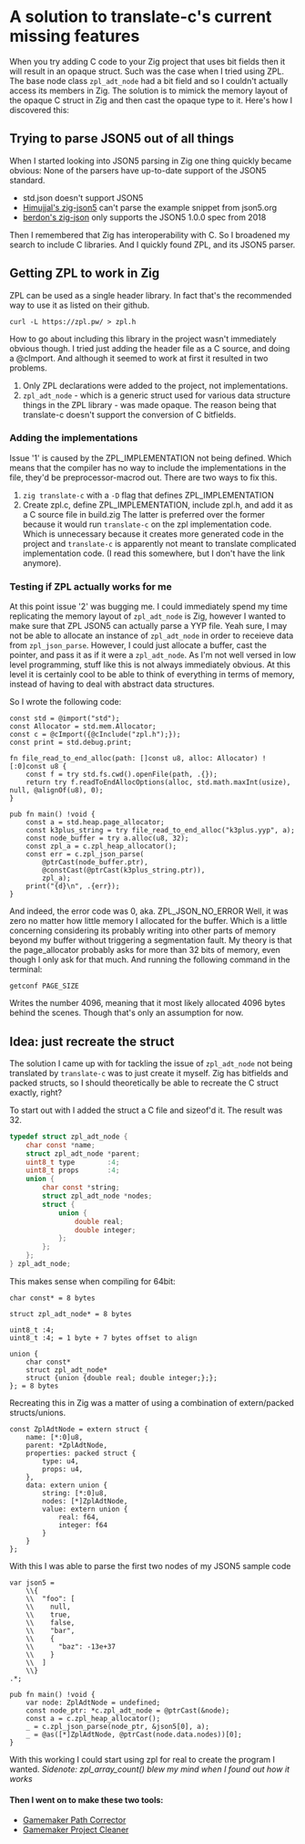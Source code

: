 # A solution to translate-c's current missing features
When you try adding C code to your Zig project that uses bit fields then it will result in an opaque struct. Such was the case when I tried using ZPL. The base node class `zpl_adt_node` had a bit field and so I couldn't actually access its members in Zig. The solution is to mimick the memory layout of the opaque C struct in Zig and then cast the opaque type to it. Here's how I discovered this:

## Trying to parse JSON5 out of all things
When I started looking into JSON5 parsing in Zig one thing quickly became obvious: None of the parsers have up-to-date support of the JSON5 standard.
- std.json doesn't support JSON5
- [Himujjal's zig-json5](https://github.com/Himujjal/zig-json5/tree/master) can't parse the example snippet from json5.org
- [berdon's zig-json](https://github.com/berdon/zig-json) only supports the JSON5 1.0.0 spec from 2018

Then I remembered that Zig has interoperability with C. So I broadened my search to include C libraries. And I quickly found ZPL, and its JSON5 parser.

## Getting ZPL to work in Zig
ZPL can be used as a single header library. In fact that's the recommended way to use it as listed on their github.
```
curl -L https://zpl.pw/ > zpl.h
```
How to go about including this library in the project wasn't immediately obvious though. I tried just adding the header file as a C source, and doing a @cImport. And although it seemed to work at first it resulted in two problems.
1. Only ZPL declarations were added to the project, not implementations.
2. `zpl_adt_node` - which is a generic struct used for various data structure things in the ZPL library - was made opaque. The reason being that translate-c doesn't support the conversion of C bitfields.

### Adding the implementations
Issue '1' is caused by the ZPL_IMPLEMENTATION not being defined. Which means that the compiler has no way to include the implementations in the file, they'd be preprocessor-macrod out. There are two ways to fix this.
1. `zig translate-c` with a `-D` flag that defines ZPL_IMPLEMENTATION
2. Create zpl.c, define ZPL_IMPLEMENTATION, include zpl.h, and add it as a C source file in build.zig
The latter is preferred over the former because it would run `translate-c` on the zpl implementation code. Which is unnecessary because it creates more generated code in the project and `translate-c` is apparently not meant to translate complicated implementation code. (I read this somewhere, but I don't have the link anymore).

### Testing if ZPL actually works for me
At this point issue '2' was bugging me. I could immediately spend my time replicating the memory layout of `zpl_adt_node` is Zig, however I wanted to make sure that ZPL JSON5 can actually parse a YYP file.
Yeah sure, I may not be able to allocate an instance of `zpl_adt_node` in order to receieve data from `zpl_json_parse`. However, I could just allocate a buffer, cast the pointer, and pass it as if it were a `zpl_adt_node`. As I'm not well versed in low level programming, stuff like this is not always immediately obvious. At this level it is certainly cool to be able to think of everything in terms of memory, instead of having to deal with abstract data structures.

So I wrote the following code:
```zig
const std = @import("std");
const Allocator = std.mem.Allocator;
const c = @cImport({@cInclude("zpl.h");});
const print = std.debug.print;

fn file_read_to_end_alloc(path: []const u8, alloc: Allocator) ![:0]const u8 {
    const f = try std.fs.cwd().openFile(path, .{});
    return try f.readToEndAllocOptions(alloc, std.math.maxInt(usize), null, @alignOf(u8), 0);
}

pub fn main() !void {
    const a = std.heap.page_allocator;
    const k3plus_string = try file_read_to_end_alloc("k3plus.yyp", a);
    const node_buffer = try a.alloc(u8, 32);
    const zpl_a = c.zpl_heap_allocator();
    const err = c.zpl_json_parse(
        @ptrCast(node_buffer.ptr),
        @constCast(@ptrCast(k3plus_string.ptr)),
        zpl_a);
    print("{d}\n", .{err});
}
```
And indeed, the error code was 0, aka. ZPL_JSON_NO_ERROR
Well, it was zero no matter how little memory I allocated for the buffer. Which is a little concerning considering its probably writing into other parts of memory beyond my buffer without triggering a segmentation fault. My theory is that the page_allocator probably asks for more than 32 bits of memory, even though I only ask for that much. And running the following command in the terminal:
```shell
getconf PAGE_SIZE
```
Writes the number 4096, meaning that it most likely allocated 4096 bytes behind the scenes. Though that's only an assumption for now.

## Idea: just recreate the struct
The solution I came up with for tackling the issue of `zpl_adt_node` not being translated by `translate-c` was to just create it myself. Zig has bitfields and packed structs, so I should theoretically be able to recreate the C struct exactly, right?

To start out with I added the struct a C file and sizeof'd it. The result was 32.
```c
typedef struct zpl_adt_node {
    char const *name;
    struct zpl_adt_node *parent;
    uint8_t type        :4;
    uint8_t props       :4;
    union {
        char const *string;
        struct zpl_adt_node *nodes;
        struct {
            union {
                double real;
                double integer;
            };
        };
    };
} zpl_adt_node;
```
This makes sense when compiling for 64bit:
```
char const* = 8 bytes

struct zpl_adt_node* = 8 bytes

uint8_t :4;
uint8_t :4; = 1 byte + 7 bytes offset to align

union {
	char const*
	struct zpl_adt_node*
	struct {union {double real; double integer;};};
}; = 8 bytes
```
Recreating this in Zig was a matter of using a combination of extern/packed structs/unions.
```zig
const ZplAdtNode = extern struct {
    name: [*:0]u8,
    parent: *ZplAdtNode,
    properties: packed struct {
        type: u4,
        props: u4,
    },
    data: extern union {
        string: [*:0]u8,
        nodes: [*]ZplAdtNode,
        value: extern union {
            real: f64,
            integer: f64
        }
    }
};
```
With this I was able to parse the first two nodes of my JSON5 sample code
```zig
var json5 =
    \\{
    \\  "foo": [
    \\    null,
    \\    true,
    \\    false,
    \\    "bar",
    \\    {
    \\      "baz": -13e+37
    \\    }
    \\  ]
    \\}
.*;

pub fn main() !void {
    var node: ZplAdtNode = undefined;
    const node_ptr: *c.zpl_adt_node = @ptrCast(&node);
    const a = c.zpl_heap_allocator();
    _ = c.zpl_json_parse(node_ptr, &json5[0], a);
    _ = @as([*]ZplAdtNode, @ptrCast(node.data.nodes))[0];
}
```

With this working I could start using zpl for real to create the program I wanted.
*Sidenote: zpl_array_count() blew my mind when I found out how it works*

#### Then I went on to make these two tools:
- [Gamemaker Path Corrector](https://github.com/Synthasmagoria/gamemaker-path-corrector)
- [Gamemaker Project Cleaner](https://github.com/Synthasmagoria/gamemaker-project-cleaner)
